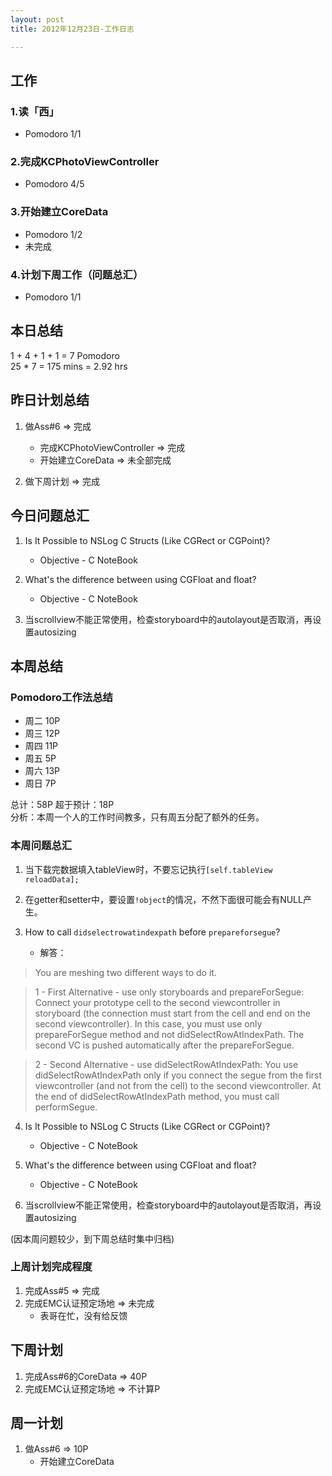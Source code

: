 ```yaml
---
layout: post
title: 2012年12月23日-工作日志  

---
```


  
## 工作

### 1.读「西」
-  Pomodoro 1/1

### 2.完成KCPhotoViewController  
-  Pomodoro 4/5     

### 3.开始建立CoreData
-  Pomodoro 1/2  
-  未完成     
  
### 4.计划下周工作（问题总汇） 
-  Pomodoro 1/1    
   
## 本日总结    

1 + 4 + 1 + 1 = 7 Pomodoro    
25 * 7 = 175 mins = 2.92 hrs    
  
## 昨日计划总结  
  
1. 做Ass#6 => 完成   
	- 完成KCPhotoViewController => 完成
	- 开始建立CoreData => 未全部完成    

2. 做下周计划 => 完成    
    
## 今日问题总汇   
1. Is It Possible to NSLog C Structs (Like CGRect or CGPoint)?   
	- Objective - C NoteBook    

2. What's the difference between using CGFloat and float?   
	-  Objective - C NoteBook   

3. 当scrollview不能正常使用，检查storyboard中的autolayout是否取消，再设置autosizing  

## 本周总结  
  
### Pomodoro工作法总结  
- 周二 10P 
- 周三 12P 
- 周四 11P
- 周五 5P 
- 周六 13P
- 周日 7P  
    
总计：58P 超于预计：18P  
分析：本周一个人的工作时间教多，只有周五分配了额外的任务。    
  
### 本周问题总汇    

1. 当下载完数据填入tableView时，不要忘记执行`[self.tableView reloadData];`  
  
2. 在getter和setter中，要设置`!object`的情况，不然下面很可能会有NULL产生。  
  
3. How to call `didselectrowatindexpath` before `prepareforsegue`?  
	- 解答：  
> You are meshing two different ways to do it.

> 1 - First Alternative - use only storyboards and prepareForSegue:
> Connect your prototype cell to the second viewcontroller in storyboard (the connection must start from the cell and end on the second viewcontroller). In this case, you must use  only prepareForSegue method and not didSelectRowAtIndexPath. The second VC is pushed automatically after the prepareForSegue.

> 2 - Second Alternative - use didSelectRowAtIndexPath:
> You use didSelectRowAtIndexPath only if you connect the segue from the first viewcontroller (and not from the cell) to the second viewcontroller. At the end of didSelectRowAtIndexPath method, you must call performSegue.      
  
4. Is It Possible to NSLog C Structs (Like CGRect or CGPoint)?   
	- Objective - C NoteBook    

5. What's the difference between using CGFloat and float?   
	-  Objective - C NoteBook   

6. 当scrollview不能正常使用，检查storyboard中的autolayout是否取消，再设置autosizing    
  
(因本周问题较少，到下周总结时集中归档)

  
### 上周计划完成程度  
1. 完成Ass#5 => 完成
2. 完成EMC认证预定场地 => 未完成  
	- 表哥在忙，没有给反馈    

## 下周计划  
1. 完成Ass#6的CoreData => 40P  
2. 完成EMC认证预定场地 => 不计算P  

## 周一计划    
  
1. 做Ass#6 => 10P   
	- 开始建立CoreData    

  
   

